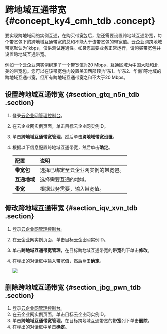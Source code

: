 # 跨地域互通带宽 {#concept_ky4_cmh_tdb .concept}

要实现跨地域网络实例互通，在购买带宽包后，您还需要设置跨地域互通带宽，每个带宽包下的跨地域互通带宽的总和不能大于该带宽包的带宽值。云企业网跨地域带宽默认为1kbps，仅供测试连通性。如果您需要业务正常运行，请购买带宽包并设置跨地域互通带宽。

例如一个云企业网实例绑定了一个带宽值为20 Mbps，互通区域为中国大陆和北美的带宽包。您可以在该带宽包内设置美国西部1到华东1、华东2、华南1等地域的跨地域互通带宽，但所有跨地域互通带宽之和不大于20 Mbps。

## 设置跨地域互通带宽 {#section_gtq_n5n_tdb .section}

1.  登录[云企业网管理控制台](https://cen.console.aliyun.com/)。
2.  在云企业网实例页面，单击目标云企业网实例ID。
3.  单击**跨地域互通带宽管理**，然后单击**跨地域带宽设置**。
4.  根据以下信息配置跨地域互通带宽，然后单击**确定**。

    |配置|说明|
    |:-|:-|
    |**带宽包**|选择已绑定至云企业网实例的带宽包。|
    |**互通地域**|选择需要互通的地域。|
    |**带宽**|根据业务需要，输入带宽值。|


## 修改跨地域互通带宽 {#section_iqv_xvn_tdb .section}

1.  登录[云企业网管理控制台](https://cen.console.aliyun.com/)。
2.  在云企业网实例页面，单击目标云企业网实例ID。
3.  单击**跨地域互通带宽管理**，在目标跨地域互通带宽的**带宽**列下单击**修改**。
4.  在弹出的对话框中输入带宽值，然后单击**确定**。

    ![](http://static-aliyun-doc.oss-cn-hangzhou.aliyuncs.com/assets/img/3051/1538231703910_zh-CN.png)


## 删除跨地域互通带宽 {#section_jbg_pwn_tdb .section}

1.  登录[云企业网管理控制台](https://cen.console.aliyun.com/)。
2.  在云企业网实例页面，单击目标云企业网实例ID。
3.  单击**跨地域互通带宽管理**，在目标跨地域互通带宽的**带宽**列下单击**删除**。
4.  在弹出的对话框中单击**确定**。


